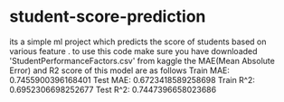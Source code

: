 # student-score-prediction
its a simple ml project which predicts the score of students based on various feature . 
to use this code make sure you have downloaded 'StudentPerformanceFactors.csv' from kaggle 
the MAE(Mean Absolute Error) and R2 score of this model are as follows 
Train MAE: 0.7455900396168401
Test MAE: 0.6723418589258698
Train R^2: 0.6952306698252677
Test R^2: 0.7447396658023686
